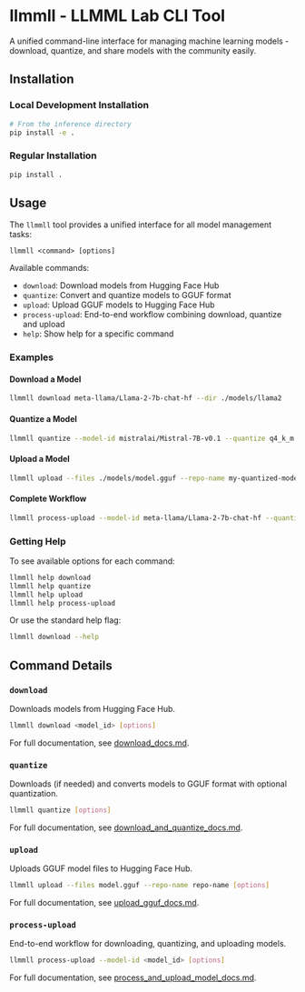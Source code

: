 # llmmll - LLMML Lab CLI Tool

A unified command-line interface for managing machine learning models - download, quantize, and share models with the community easily.

## Installation

### Local Development Installation

```bash
# From the inference directory
pip install -e .
```

### Regular Installation

```bash
pip install .
```

## Usage

The `llmmll` tool provides a unified interface for all model management tasks:

```
llmmll <command> [options]
```

Available commands:

- `download`: Download models from Hugging Face Hub
- `quantize`: Convert and quantize models to GGUF format
- `upload`: Upload GGUF models to Hugging Face Hub
- `process-upload`: End-to-end workflow combining download, quantize and upload
- `help`: Show help for a specific command

### Examples

#### Download a Model

```bash
llmmll download meta-llama/Llama-2-7b-chat-hf --dir ./models/llama2
```

#### Quantize a Model

```bash
llmmll quantize --model-id mistralai/Mistral-7B-v0.1 --quantize q4_k_m
```

#### Upload a Model

```bash
llmmll upload --files ./models/model.gguf --repo-name my-quantized-model
```

#### Complete Workflow

```bash
llmmll process-upload --model-id meta-llama/Llama-2-7b-chat-hf --quantize q4_k_m
```

### Getting Help

To see available options for each command:

```bash
llmmll help download
llmmll help quantize
llmmll help upload
llmmll help process-upload
```

Or use the standard help flag:

```bash
llmmll download --help
```

## Command Details

### `download`

Downloads models from Hugging Face Hub.

```bash
llmmll download <model_id> [options]
```

For full documentation, see [download_docs.md](scripts/download_docs.md).

### `quantize`

Downloads (if needed) and converts models to GGUF format with optional quantization.

```bash
llmmll quantize [options]
```

For full documentation, see [download_and_quantize_docs.md](scripts/download_and_quantize_docs.md).

### `upload`

Uploads GGUF model files to Hugging Face Hub.

```bash
llmmll upload --files model.gguf --repo-name repo-name [options]
```

For full documentation, see [upload_gguf_docs.md](scripts/upload_gguf_docs.md).

### `process-upload`

End-to-end workflow for downloading, quantizing, and uploading models.

```bash
llmmll process-upload --model-id <model_id> [options]
```

For full documentation, see [process_and_upload_model_docs.md](scripts/process_and_upload_model_docs.md).
